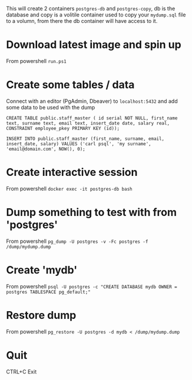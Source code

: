 This will create 2 containers `postgres-db` and `postgres-copy`, db is the database and copy is a volitile container used to copy your `mydump.sql` file to a volumn, from there the db container will have access to it.

# Download latest image and spin up
From powershell `run.ps1`

# Create some tables / data
Connect with an editor (PgAdmin, Dbeaver) to `localhost:5432` and add some data to be used with the dump

`
CREATE TABLE public.staff_master (
id serial NOT NULL,
first_name text,
surname text,
email text,
insert_date date,
salary real,  
CONSTRAINT employee_pkey PRIMARY KEY (id));
`

`
INSERT INTO public.staff_master
(first_name, surname, email, insert_date, salary)
VALUES
('carl psql', 'my surname', 'email@domain.com', NOW(), 0);
`

# Create interactive session
From powershell `docker exec -it postgres-db bash`

# Dump something to test with from 'postgres'
From powershell `pg_dump -U postgres -v -Fc postgres -f /dump/mydump.dump`

# Create 'mydb'
From powershell `psql -U postgres -c "CREATE DATABASE mydb OWNER = postgres TABLESPACE pg_default;"`

# Restore dump
From powershell `pg_restore -U postgres -d mydb < /dump/mydump.dump`

# Quit
CTRL+C
Exit
